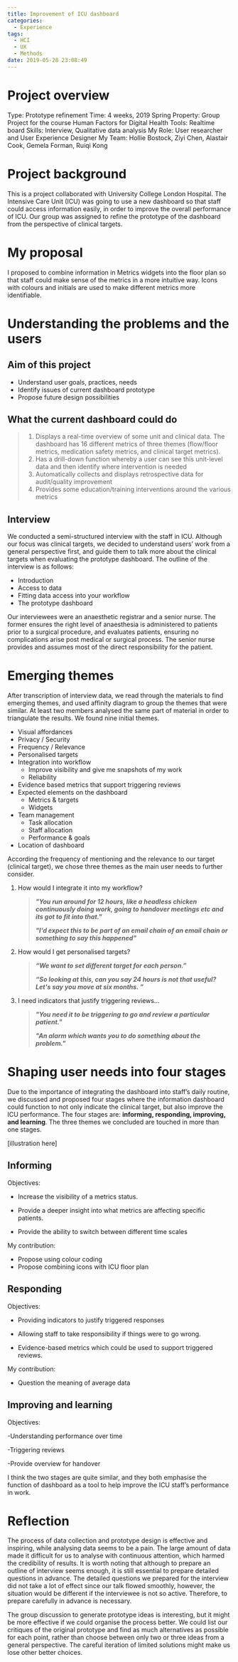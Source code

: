 ```yaml
---
title: Improvement of ICU dashboard
categories:
  - Experience
tags:
  - HCI
  - UX
  - Methods
date: 2019-05-28 23:08:49
---
```



# Project overview

Type:		Prototype refinement
Time:		4 weeks, 2019 Spring
Property:		Group Project for the course Human Factors for Digital Health
Tools:		Realtime board
Skills:		Interview, Qualitative data analysis
My Role:		User researcher and User Experience Designer
My Team:		Hollie Bostock, Ziyi Chen, Alastair Cook, Gemela Forman, Ruiqi Kong

# Project background

This is a project collaborated with University College London Hospital. The Intensive Care Unit (ICU) was going to use a new dashboard so that staff could access information easily, in order to improve the overall performance of ICU. Our group was assigned to refine the prototype of the dashboard from the perspective of clinical targets.

# My proposal

I proposed to combine information in Metrics widgets into the floor plan so that staff could make sense of the metrics in a more intuitive way. Icons with colours and initials are used to make different metrics more identifiable.

# Understanding the problems and the users

## Aim of this project

* Understand user goals, practices, needs
* Identify issues of current dashboard prototype
* Propose future design possibilities

## What the current dashboard could do



> 1. Displays a real-time overview of some unit and clinical data. The dashboard has 16 different metrics of three themes (flow/floor metrics, medication safety metrics, and clinical target metrics).
> 2. Has a drill-down function whereby a user can see this unit-level data and then identify where intervention is needed
> 3. Automatically collects and displays retrospective data for audit/quality improvement
> 4. Provides some education/training interventions around the various metrics

## Interview

We conducted a semi-structured interview with the staff in ICU. Although our focus was clinical targets, we decided to understand users’ work from a general perspective first, and guide them to talk more about the clinical targets when evaluating the prototype dashboard. The outline of the interview is as follows:

* Introduction
* Access to data
* Fitting data access into your workflow
* The prototype dashboard

Our interviewees were an anaesthetic registrar and a senior nurse. The former ensures the right level of anaesthesia is administered to patients prior to a surgical procedure, and evaluates patients, ensuring no complications arise post medical or surgical process. The senior nurse provides and assumes most of the direct responsibility for the patient.

# Emerging themes

After transcription of interview data, we read through the materials to find emerging themes, and used affinity diagram to group the themes that were similar. At least two members analysed the same part of material in order to triangulate the results. We found nine initial themes.

* Visual affordances
* Privacy / Security
* Frequency / Relevance
* Personalised targets
* Integration into workflow
  * Improve visibility and give me snapshots of my work
  * Reliability
* Evidence based metrics that support triggering reviews
* Expected elements on the dashboard
  * Metrics & targets
  * Widgets
* Team management
  * Task allocation
  * Staff allocation
  * Performance & goals
* Location of dashboard

According the frequency of mentioning and the relevance to our target (clinical target), we chose three themes as the main user needs to further consider.

1. How would I integrate it into my workflow?

   > ***"You run around for 12
   > hours, like a headless chicken continuously doing work, going to handover
   > meetings etc and its got to fit into that."*** 
   >
   > ***"I'd expect this to be part
   > of an email chain of an email chain or something to say this happened"*** 

2. How would I get personalised targets?

   > ***“We want to set different target
   > for each person.”***
   >
   > ***“So looking at this, can you say
   > 24 hours is not that useful? Let's say you move at six months. ”***

3. I need indicators that justify triggering reviews…

   > ***"You need it to be
   > triggering  to go and review a particular
   > patient."***
   >
   > ***"An alarm which wants you to
   > do something about the problem."***

# Shaping user needs into four stages

Due to the importance of integrating the dashboard into staff’s daily routine, we discussed and proposed four stages where the information dashboard could function to not only indicate the clinical target, but also improve the ICU performance. The four stages are: **informing, responding, improving, and learning**. The three themes we concluded are touched in more than one stages.

[illustration here]

## Informing

Objectives:

- Increase the visibility of a metrics status.

- Provide a deeper insight into what metrics are affecting specific patients. 

- Provide the ability to switch between different time scales

My contribution:

- Propose using colour coding
- Propose combining icons with ICU floor plan

## Responding

Objectives:

- Providing indicators to justify triggered responses 

- Allowing staff to take responsibility if things were to go wrong. 

- Evidence-based metrics which could be used to support triggered reviews. 

My contribution:

- Question the meaning of average data

## Improving and learning

Objectives:

-Understanding performance over time 

-Triggering reviews 

-Provide overview for handover 

I think the two stages are quite similar, and they both emphasise the function of dashboard as a tool to help improve the ICU staff’s performance in work.

# Reflection

The process of data collection and prototype design is effective and inspiring, while analysing data seems to be a pain. The large amount of data made it difficult for us to analyse with continuous attention, which harmed the credibility of results. It is worth noting that although to prepare an outline of interview seems enough, it is still essential to prepare detailed questions in advance. The detailed questions we prepared for the interview did not take a lot of effect since our talk flowed smoothly, however, the situation would be different if the interviewee is not so active. Therefore, to prepare carefully in advance is necessary.

The group discussion to generate prototype ideas is interesting, but it might be more effective if we could organise the process better. We could list our critiques of the original prototype and find as much alternatives as possible for each point, rather than choose between only two or three ideas from a general perspective. The careful iteration of limited solutions might make us lose other better choices. 